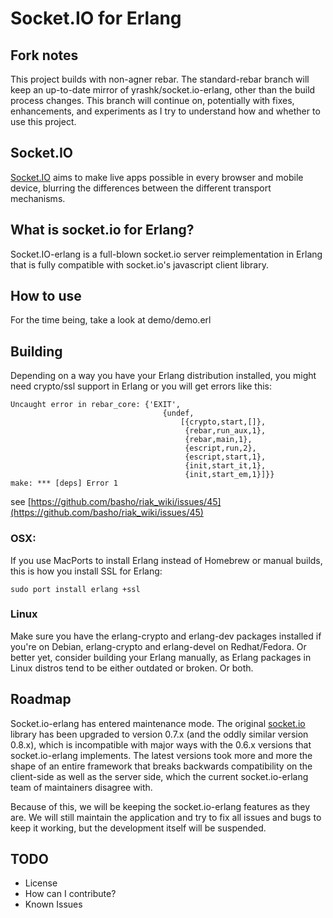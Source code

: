 Socket.IO for Erlang
====================

## Fork notes

This project builds with non-agner rebar. The standard-rebar branch will keep an up-to-date mirror of yrashk/socket.io-erlang, other than the build process changes. This branch will continue on, potentially with fixes, enhancements, and experiments as I try to understand how and whether to use this project.

## Socket.IO

[Socket.IO](http://socket.io/) aims to make live apps possible in every browser and mobile device, blurring the differences between the different transport mechanisms.

## What is socket.io for Erlang?

Socket.IO-erlang is a full-blown socket.io server reimplementation in
Erlang that is fully compatible with socket.io's javascript client
library.

## How to use

For the time being, take a look at demo/demo.erl

## Building

Depending on a way you have your Erlang distribution installed, you might need crypto/ssl support in Erlang or you will get errors like this:

    Uncaught error in rebar_core: {'EXIT',
                                      {undef,
                                          [{crypto,start,[]},
                                           {rebar,run_aux,1},
                                           {rebar,main,1},
                                           {escript,run,2},
                                           {escript,start,1},
                                           {init,start_it,1},
                                           {init,start_em,1}]}}
    make: *** [deps] Error 1

see [https://github.com/basho/riak_wiki/issues/45](https://github.com/basho/riak_wiki/issues/45)

### OSX: 
If you use MacPorts to install Erlang instead of Homebrew or manual builds, this is how you install SSL for Erlang:

    sudo port install erlang +ssl

### Linux
Make sure you have the erlang-crypto and erlang-dev packages installed if you're on Debian, erlang-crypto and erlang-devel on Redhat/Fedora. Or better yet, consider building
your Erlang manually, as Erlang packages in Linux distros tend to be
either outdated or broken. Or both.

## Roadmap
Socket.io-erlang has entered maintenance mode. The original [socket.io](http://socket.io) library has been upgraded to version 0.7.x (and the oddly similar version 0.8.x), which is incompatible with major ways with the 0.6.x versions that socket.io-erlang implements. The latest versions took more and more the shape of an entire framework that breaks backwards compatibility on the client-side as well as the server side, which the current socket.io-erlang team of maintainers disagree with.

Because of this, we will be keeping the socket.io-erlang features as they are. We will still maintain the application and try to fix all issues and bugs to keep it working, but the development itself will be suspended.

## TODO

- License
- How can I contribute?
- Known Issues
